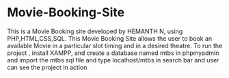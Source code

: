 # Movie-Booking-Site
This is a Movie Booking site developed by HEMANTH N, using PHP,HTML,CSS,SQL. This Movie Booking Site allows the user to book an available Movie in a particular slot timing and in a desired theatre. To run the project , install XAMPP, and create a database named mtbs in phpmyadmin and import the mtbs sql file and type localhost/mtbs in search bar and user can see the project in action
